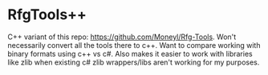 # RfgTools++
C++ variant of this repo: https://github.com/Moneyl/Rfg-Tools. Won't necessarily convert all the tools there to c++. Want to compare working with binary formats using c++ vs c#. Also makes it easier to work with libraries like zlib when existing c# zlib wrappers/libs aren't working for my purposes.
